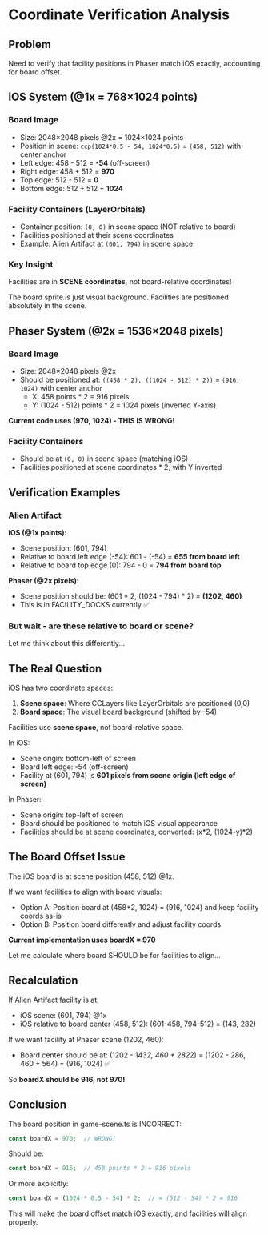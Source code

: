 # Coordinate Verification Analysis

## Problem
Need to verify that facility positions in Phaser match iOS exactly, accounting for board offset.

## iOS System (@1x = 768×1024 points)

### Board Image
- Size: 2048×2048 pixels @2x = 1024×1024 points
- Position in scene: `ccp(1024*0.5 - 54, 1024*0.5)` = `(458, 512)` with center anchor
- Left edge: 458 - 512 = **-54** (off-screen)
- Right edge: 458 + 512 = **970**
- Top edge: 512 - 512 = **0**
- Bottom edge: 512 + 512 = **1024**

### Facility Containers (LayerOrbitals)
- Container position: `(0, 0)` in scene space (NOT relative to board)
- Facilities positioned at their scene coordinates
- Example: Alien Artifact at `(601, 794)` in scene space

### Key Insight
Facilities are in **SCENE coordinates**, not board-relative coordinates!

The board sprite is just visual background. Facilities are positioned absolutely in the scene.

## Phaser System (@2x = 1536×2048 pixels)

### Board Image  
- Size: 2048×2048 pixels @2x
- Should be positioned at: `((458 * 2), ((1024 - 512) * 2))` = `(916, 1024)` with center anchor
  - X: 458 points * 2 = 916 pixels
  - Y: (1024 - 512) points * 2 = 1024 pixels (inverted Y-axis)

**Current code uses (970, 1024) - THIS IS WRONG!**

### Facility Containers
- Should be at `(0, 0)` in scene space (matching iOS)
- Facilities positioned at scene coordinates * 2, with Y inverted

## Verification Examples

### Alien Artifact
**iOS (@1x points):**
- Scene position: (601, 794)
- Relative to board left edge (-54): 601 - (-54) = **655 from board left**
- Relative to board top edge (0): 794 - 0 = **794 from board top**

**Phaser (@2x pixels):**
- Scene position should be: (601 * 2, (1024 - 794) * 2) = **(1202, 460)**
- This is in FACILITY_DOCKS currently ✅

### But wait - are these relative to board or scene?

Let me think about this differently...

## The Real Question

iOS has two coordinate spaces:
1. **Scene space**: Where CCLayers like LayerOrbitals are positioned (0,0)
2. **Board space**: The visual board background (shifted by -54)

Facilities use **scene space**, not board-relative space.

In iOS:
- Scene origin: bottom-left of screen
- Board left edge: -54 (off-screen)
- Facility at (601, 794) is **601 pixels from scene origin (left edge of screen)**

In Phaser:
- Scene origin: top-left of screen  
- Board should be positioned to match iOS visual appearance
- Facilities should be at scene coordinates, converted: (x*2, (1024-y)*2)

## The Board Offset Issue

The iOS board is at scene position (458, 512) @1x.

If we want facilities to align with board visuals:
- Option A: Position board at (458*2, 1024) = (916, 1024) and keep facility coords as-is
- Option B: Position board differently and adjust facility coords

**Current implementation uses boardX = 970**

Let me calculate where board SHOULD be for facilities to align...

## Recalculation

If Alien Artifact facility is at:
- iOS scene: (601, 794) @1x
- iOS relative to board center (458, 512): (601-458, 794-512) = (143, 282)

If we want facility at Phaser scene (1202, 460):
- Board center should be at: (1202 - 143*2, 460 + 282*2) = (1202 - 286, 460 + 564) = (916, 1024) ✅

So **boardX should be 916, not 970!**

## Conclusion

The board position in game-scene.ts is INCORRECT:
```typescript
const boardX = 970;  // WRONG!
```

Should be:
```typescript
const boardX = 916;  // 458 points * 2 = 916 pixels
```

Or more explicitly:
```typescript
const boardX = (1024 * 0.5 - 54) * 2;  // = (512 - 54) * 2 = 916
```

This will make the board offset match iOS exactly, and facilities will align properly.
